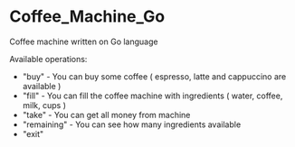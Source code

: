 # Coffee_Machine_Go
Coffee machine written on Go language

Available operations:
* "buy" - You can buy some coffee ( espresso, latte and cappuccino are available )
* "fill" - You can fill the coffee machine with ingredients ( water, coffee, milk, cups )
* "take" - You can get all money from machine
* "remaining" - You can see how many ingredients available
* "exit"
